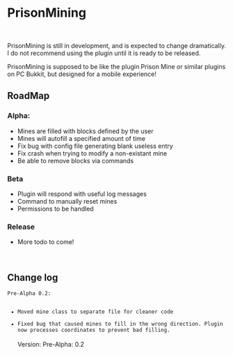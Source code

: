 <h1>PrisonMining</h1><br>
<p>PrisonMining is still in development, and is expected to change dramatically. I do not recommend using the plugin until it is ready to be released.</p>
<p>PrisonMining is supposed to be like the plugin Prison Mine or similar plugins on PC Bukkit, but designed for a mobile experience!</p>
<h2>RoadMap</h2>
<h3>Alpha:</h3><ul>
<li>Mines are filled with blocks defined by the user</li>
<li>Mines will autofill a specified amount of time</li>
<li>Fix bug with config file generating blank useless entry</li>
<li>Fix crash when trying to modify a non-existant mine</li>
<li>Be able to remove blocks via commands</li>
</ul>
<h3>Beta</h3><ul>
<li>Plugin will respond with useful log messages</li>
<li>Command to manually reset mines</li>
<li>Permissions to be handled</li></ul>
<h3>Release</h3><ul>
<li>More todo to come!</li></ul>
<br>
<h2>Change log</h2>
<code>Pre-Alpha 0.2: <ul>
<li>Moved mine class to separate file for cleaner code</li>
<li>Fixed bug that caused mines to fill in the wrong direction. Plugin now processes coordinates to prevent bad filling.</li></code>
<br>
Version: Pre-Alpha: 0.2